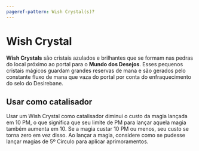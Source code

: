 ```yaml
---
pageref-pattern: Wish Crystal(s)?
---
```

# Wish Crystal

**Wish Crystals** são cristais azulados e brilhantes que se formam nas pedras do local próximo ao portal para o **Mundo dos Desejos**. Esses pequenos cristais mágicos guardam grandes reservas de mana e são gerados pelo constante fluxo de mana que vaza do portal por conta do enfraquecimento do selo do Desirebane.

## Usar como catalisador

Usar um Wish Crystal como catalisador diminui o custo da magia lançada em 10 PM, o que significa que seu limite de PM para lançar aquela magia também aumenta em 10. Se a magia custar 10 PM ou menos, seu custo se torna zero em vez disso. Ao lançar a magia, considere como se pudesse lançar magias de 5º Círculo para aplicar aprimoramentos.
